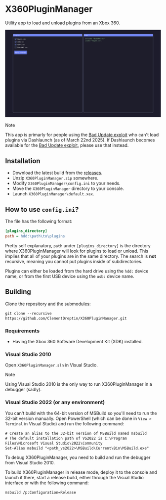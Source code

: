# X360PluginManager

Utility app to load and unload plugins from an Xbox 360.

<p align="center"><img src="./resources/screenshots/example.jpg" alt="Example output of X360PluginManager" /></p>

> [!NOTE]
> This app is primarly for people using the [Bad Update exploit](https://github.com/grimdoomer/Xbox360BadUpdate) who can't load plugins via Dashlaunch (as of March 22nd 2025). If Dashlaunch becomes available for the [Bad Update exploit](https://github.com/grimdoomer/Xbox360BadUpdate), please use that instead.

## Installation

-   Download the latest build from the [releases](https://github.com/ClementDreptin/X360PluginManager/releases).
-   Unzip `X360PluginManager.zip` somewhere.
-   Modify `X360PluginManager\config.ini` to your needs.
-   Move the `X360PluginManager` directory to your console.
-   Launch `X360PluginManager\default.xex`.

## How to use `config.ini`?

The file has the following format:

```ini
[plugins_directory]
path = hdd:\path\to\plugins
```

Pretty self explanatory, `path` under `[plugins_directory]` is the directory where X360PluginManager will look for plugins to load or unload. This implies that all of your plugins are in the same directory. The search is **not** recursive, meaning you cannot put plugins inside of subdirectories.

Plugins can either be loaded from the hard drive using the `hdd:` device name, or from the first USB device using the `usb:` device name.

## Building

Clone the repository and the submodules:

```
git clone --recursive https://github.com/ClementDreptin/X360PluginManager.git
```

### Requirements

-   Having the Xbox 360 Software Development Kit (XDK) installed.

### Visual Studio 2010

Open `X360PluginManager.sln` in Visual Studio.

> [!NOTE]
> Using Visual Studio 2010 is the only way to run X360PluginManager in a debugger (sadly).

### Visual Studio 2022 (or any environment)

You can't build with the 64-bit version of MSBuild so you'll need to run the 32-bit version manually. Open PowerShell (which can be done in `View > Terminal` in Visual Studio) and run the following command:

```PS1
# Create an alias to the 32-bit version of MSBuild named msbuild
# The default installation path of VS2022 is C:\Program Files\Microsoft Visual Studio\2022\Community
Set-Alias msbuild "<path_vs2022>\MSBuild\Current\Bin\MSBuild.exe"
```

To debug X360PluginManager, you need to build and run the debugger from Visual Studio 2010.

To build X360PluginManager in release mode, deploy it to the console and launch it there, start a release build, either through the Visual Studio interface or with the following command:

```PS1
msbuild /p:Configuration=Release
```
